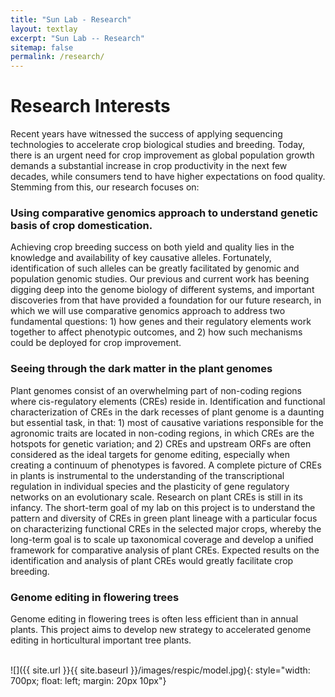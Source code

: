 ```yaml
---
title: "Sun Lab - Research"
layout: textlay
excerpt: "Sun Lab -- Research"
sitemap: false
permalink: /research/
---
```


# Research Interests

Recent years have witnessed the success of applying sequencing technologies to accelerate crop biological studies and breeding. Today, there is an urgent need for crop improvement as global population growth demands a substantial increase in crop productivity in the next few decades, while consumers tend to have higher expectations on food quality. Stemming from this, our research focuses on:


### Using comparative genomics approach to understand genetic basis of crop domestication.
Achieving crop breeding success on both yield and quality lies in the knowledge and availability of key causative alleles. Fortunately, identification of such alleles can be greatly facilitated by genomic and population genomic studies. Our previous and current work has beening digging deep into the genome biology of different systems, and important discoveries from that have provided a foundation for our future research, in which we will use comparative genomics approach to address two fundamental questions: 1) how genes and their regulatory elements work together to affect phenotypic outcomes, and 2) how such mechanisms could be deployed for crop improvement. 

### Seeing through the dark matter in the plant genomes
Plant genomes consist of an overwhelming part of non-coding regions where cis-regulatory elements (CREs) reside in. Identification and functional characterization of CREs in the dark recesses of plant genome is a daunting but essential task, in that: 1) most of causative variations responsible for the agronomic traits are located in non-coding regions, in which CREs are the hotspots for genetic variation; and 2) CREs and upstream ORFs are often considered as the ideal targets for genome editing, especially when creating a continuum of phenotypes is favored. A complete picture of CREs in plants is instrumental to the understanding of the transcriptional regulation in individual species and the plasticity of gene regulatory networks on an evolutionary scale.
    Research on plant CREs is still in its infancy. The short-term goal of my lab on this project is to understand the pattern and diversity of CREs in green plant lineage with a particular focus on characterizing functional CREs in the selected major crops, whereby the long-term goal is to scale up taxonomical coverage and develop a unified framework for comparative analysis of plant CREs. Expected results on the identification and analysis of plant CREs would greatly facilitate crop breeding.

  
### Genome editing in flowering trees
Genome editing in flowering trees is often less efficient than in annual plants. This project aims to develop new strategy to accelerated genome editing in horticultural important tree plants. 

<br>
![]({{ site.url }}{{ site.baseurl }}/images/respic/model.jpg){: style="width: 700px; float: left; margin: 20px 10px"}

<br>
<br>






